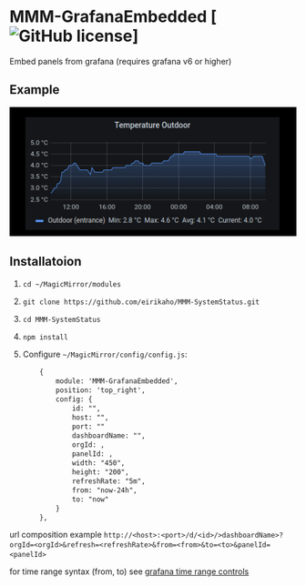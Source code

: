 # MMM-GrafanaEmbedded [![GitHub license](https://img.shields.io/badge/license-MIT-blue.svg?style=flat)]

Embed panels from grafana (requires grafana v6 or higher)

## Example

![](grafana-embedded-example.png)

## Installatoion
1. `cd ~/MagicMirror/modules`
1. `git clone https://github.com/eirikaho/MMM-SystemStatus.git`
1. `cd MMM-SystemStatus`
1. `npm install`
1. Configure `~/MagicMirror/config/config.js`:

    ```
		{
			module: 'MMM-GrafanaEmbedded',
			position: 'top_right',
			config: {
				id: "",
				host: "",
				port: ""
				dashboardName: "",
				orgId: ,
				panelId: ,
				width: "450",
				height: "200",
				refreshRate: "5m",
				from: "now-24h",
				to: "now"
			}
		},
    ```
url composition example
`http://<host>:<port>/d/<id>/>dashboardName>?orgId=<orgId>&refresh=<refreshRate>&from=<from>&to=<to>&panelId=<panelId>`

for time range syntax (from, to) see [grafana time range controls](https://grafana.com/docs/grafana/latest/dashboards/time-range-controls/)
